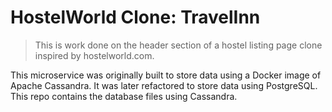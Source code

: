 # HostelWorld Clone: TravelInn

> This is work done on the header section of a hostel listing page clone inspired by hostelworld.com.

This microservice was originally built to store data using a Docker image of Apache Cassandra. It was later refactored to store data using PostgreSQL. This repo contains the database files using Cassandra.
